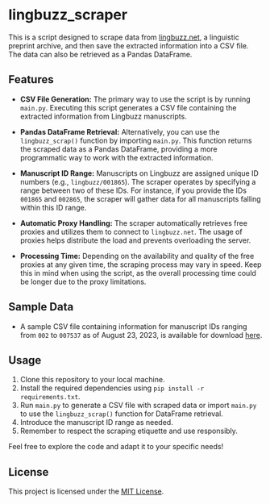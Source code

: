 # lingbuzz_scraper
This is a script designed to scrape data from [lingbuzz.net](https://ling.auf.net/), a linguistic preprint archive, and then save the extracted information into a CSV file. The data can also be retrieved as a Pandas DataFrame.

## Features

- **CSV File Generation:** The primary way to use the script is by running `main.py`. Executing this script generates a CSV file containing the extracted information from Lingbuzz manuscripts.

- **Pandas DataFrame Retrieval:** Alternatively, you can use the `lingbuzz_scrap()` function by importing `main.py`. This function returns the scraped data as a Pandas DataFrame, providing a more programmatic way to work with the extracted information.

- **Manuscript ID Range:** Manuscripts on Lingbuzz are assigned unique ID numbers (e.g., `lingbuzz/001865`). The scraper operates by specifying a range between two of these IDs. For instance, if you provide the IDs `001865` and `002865`, the scraper will gather data for all manuscripts falling within this ID range.

- **Automatic Proxy Handling:** The scraper automatically retrieves free proxies and utilizes them to connect to `lingbuzz.net`. The usage of proxies helps distribute the load and prevents overloading the server.

- **Processing Time:** Depending on the availability and quality of the free proxies at any given time, the scraping process may vary in speed. Keep this in mind when using the script, as the overall processing time could be longer due to the proxy limitations.

## Sample Data

- A sample CSV file containing information for manuscript IDs ranging from `002` to `007537` as of August 23, 2023, is available for download [here](https://github.com/cmunozperez/lingbuzz_scraper/blob/master/lingbuzz%20Aug_23_2023/lingbuzz_002_007537.csv).

## Usage

1. Clone this repository to your local machine.
2. Install the required dependencies using `pip install -r requirements.txt`.
3. Run `main.py` to generate a CSV file with scraped data or import `main.py` to use the `lingbuzz_scrap()` function for DataFrame retrieval.
4. Introduce the manuscript ID range as needed.
5. Remember to respect the scraping etiquette and use responsibly.

Feel free to explore the code and adapt it to your specific needs!

## License

This project is licensed under the [MIT License](license.MD).
